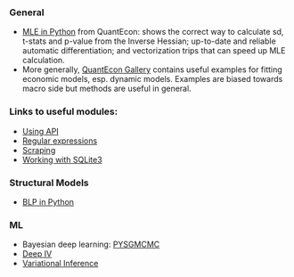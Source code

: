 ### General

* [MLE in Python](http://nbviewer.jupyter.org/github/VHRanger/MLE-tutorial/blob/master/Implementing%20and%20vectorizing%20a%20Maximum%20Likelihood%20model%20with%20scipy--1.ipynb) from QuantEcon: shows the correct way to calculate sd, t-stats and p-value from the Inverse Hessian; up-to-date and reliable automatic differentiation; and vectorization trips that can speed up MLE calculation.
* More generally, [QuantEcon Gallery](https://quantecon.org/gallery) contains useful examples for fitting economic models, esp. dynamic models. Examples are biased towards macro side but methods are useful in general.



### Links to useful modules:

* [Using API](http://docs.python-requests.org/en/master/user/quickstart/#make-a-request)
* [Regular expressions](https://docs.python.org/3/howto/regex.html#regex-howto)
* [Scraping](https://www.crummy.com/software/BeautifulSoup/bs4/doc/)
* [Working with SQLite3](https://docs.python.org/3.6/library/sqlite3.html)


### Structural Models

* [BLP in Python](https://pypi.org/project/pyblp/)

### ML 

* Bayesian deep learning: [PYSGMCMC](https://github.com/MFreidank/pysgmcmc)
* [Deep IV](https://github.com/jhartford/DeepIV)
* [Variational Inference](https://github.com/blei-lab)
